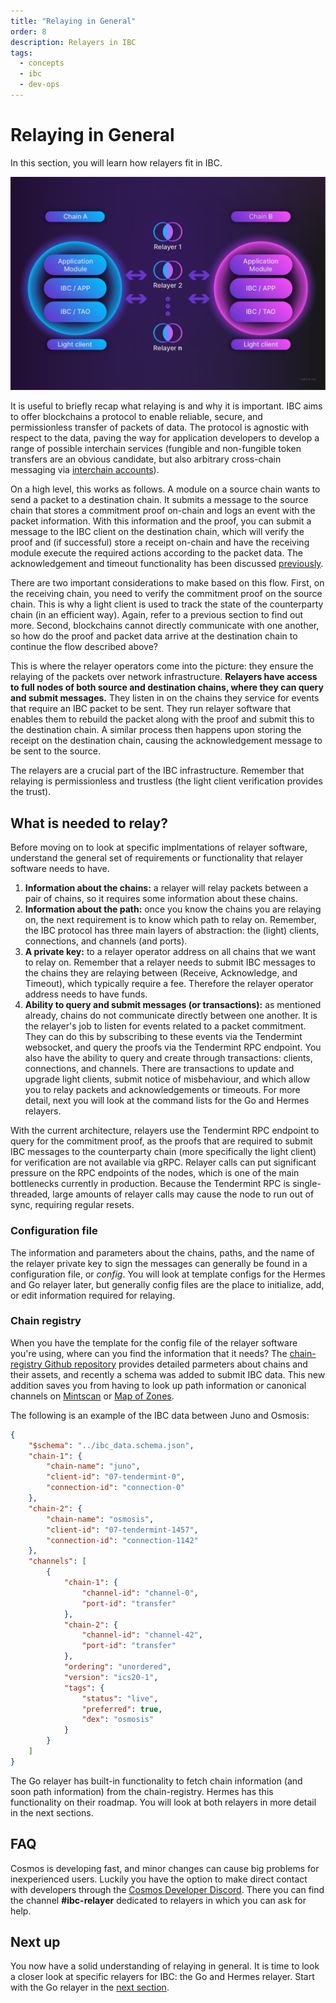 ```yaml
---
title: "Relaying in General"
order: 8
description: Relayers in IBC
tags: 
  - concepts
  - ibc
  - dev-ops
---
```


# Relaying in General

<HighlightBox type="learning">

In this section, you will learn how relayers fit in IBC.

</HighlightBox>

![IBC overview](/academy/4-ibc/images/ibcoverview.png)

It is useful to briefly recap what relaying is and why it is important. IBC aims to offer blockchains a protocol to enable reliable, secure, and permissionless transfer of packets of data. The protocol is agnostic with respect to the data, paving the way for application developers to develop a range of possible interchain services (fungible and non-fungible token transfers are an obvious candidate, but also arbitrary cross-chain messaging via [interchain accounts](https://interchain-io.medium.com/welcome-to-the-ibc-gang-lets-talk-f469883e0ffe)).

On a high level, this works as follows. A module on a source chain wants to send a packet to a destination chain. It submits a message to the source chain that stores a commitment proof on-chain and logs an event with the packet information. With this information and the proof, you can submit a message to the IBC client on the destination chain, which will verify the proof and (if successful) store a receipt on-chain and have the receiving module execute the required actions according to the packet data. The acknowledgement and timeout functionality has been discussed [previously](./channels.md).

There are two important considerations to make based on this flow. First, on the receiving chain, you need to verify the commitment proof on the source chain. This is why a light client is used to track the state of the counterparty chain (in an efficient way). Again, refer to a previous section to find out more. Second, blockchains cannot directly communicate with one another, so how do the proof and packet data arrive at the destination chain to continue the flow described above?

This is where the relayer operators come into the picture: they ensure the relaying of the packets over network infrastructure. **Relayers have access to full nodes of both source and destination chains, where they can query and submit messages.** They listen in on the chains they service for events that require an IBC packet to be sent. They run relayer software that enables them to rebuild the packet along with the proof and submit this to the destination chain. A similar process then happens upon storing the receipt on the destination chain, causing the acknowledgement message to be sent to the source.

The relayers are a crucial part of the IBC infrastructure. Remember that relaying is permissionless and trustless (the light client verification provides the trust).

## What is needed to relay?

Before moving on to look at specific implmentations of relayer software, understand the general set of requirements or functionality that relayer software needs to have.

1. **Information about the chains:** a relayer will relay packets between a pair of chains, so it requires some information about these chains.
2. **Information about the path:** once you know the chains you are relaying on, the next requirement is to know which path to relay on. Remember, the IBC protocol has three main layers of abstraction: the (light) clients, connections, and channels (and ports).
3. **A private key:** to a relayer operator address on all chains that we want to relay on. Remember that a relayer needs to submit IBC messages to the chains they are relaying between (Receive, Acknowledge, and Timeout), which typically require a fee. Therefore the relayer operator address needs to have funds.
4. **Ability to query and submit messages (or transactions):** as mentioned already, chains do not communicate directly between one another. It is the relayer's job to listen for events related to a packet commitment. They can do this by subscribing to these events via the Tendermint websocket, and query the proofs via the Tendermint RPC endpoint. You also have the ability to query and create through transactions: clients, connections, and channels. There are transactions to update and upgrade light clients, submit notice of misbehaviour, and which allow you to relay packets and acknowledgements or timeouts. For more detail, next you will look at the command lists for the Go and Hermes relayers.

<HighlightBox type="tip">

With the current architecture, relayers use the Tendermint RPC endpoint to query for the commitment proof, as the proofs that are required to submit IBC messages to the counterparty chain (more specifically the light client) for verification are not available via gRPC. Relayer calls can put significant pressure on the RPC endpoints of the nodes, which is one of the main bottlenecks currently in production. Because the Tendermint RPC is single-threaded, large amounts of relayer calls may cause the node to run out of sync, requiring regular resets.

</HighlightBox>

### Configuration file

The information and parameters about the chains, paths, and the name of the relayer private key to sign the messages can generally be found in a configuration file, or *config*. You will look at template configs for the Hermes and Go relayer later, but generally config files are the place to initialize, add, or edit information required for relaying.

### Chain registry

When you have the template for the config file of the relayer software you're using, where can you find the information that it needs? The [chain-registry Github repository](https://github.com/cosmos/chain-registry) provides detailed parmeters about chains and their assets, and recently a schema was added to submit IBC data. This new addition saves you from having to look up path information or canonical channels on [Mintscan](https://www.mintscan.io/cosmos/relayers) or [Map of Zones](https://mapofzones.com/?testnet=false&period=24&tableOrderBy=ibcVolume&tableOrderSort=desc).

The following is an example of the IBC data between Juno and Osmosis:

```json
{
    "$schema": "../ibc_data.schema.json",
    "chain-1": {
        "chain-name": "juno",
        "client-id": "07-tendermint-0",
        "connection-id": "connection-0"
    },
    "chain-2": {
        "chain-name": "osmosis",
        "client-id": "07-tendermint-1457",
        "connection-id": "connection-1142"
    },
    "channels": [
        {
            "chain-1": {
                "channel-id": "channel-0",
                "port-id": "transfer"
            },
            "chain-2": {
                "channel-id": "channel-42",
                "port-id": "transfer"
            },
            "ordering": "unordered",
            "version": "ics20-1",
            "tags": {
                "status": "live",
                "preferred": true,
                "dex": "osmosis"
            }
        }
    ]
}
```

The Go relayer has built-in functionality to fetch chain information (and soon path information) from the chain-registry. Hermes has this functionality on their roadmap. You will look at both relayers in more detail in the next sections.

## FAQ

Cosmos is developing fast, and minor changes can cause big problems for inexperienced users. Luckily you have the option to make direct contact with developers through the [Cosmos Developer Discord](https://discord.com/invite/cosmosnetwork). There you can find the channel **#ibc-relayer** dedicated to relayers in which you can ask for help.

## Next up

You now have a solid understanding of relaying in general. It is time to look a closer look at specific relayers for IBC: the Go and Hermes relayer. Start with the Go relayer in the [next section](./go-relayer.md).
